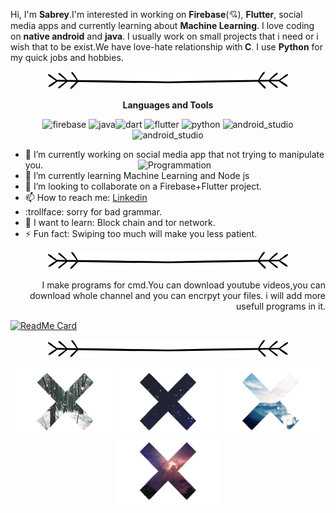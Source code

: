 Hi, I'm <b>Sabrey</b>.I'm interested in working on  <b>Firebase</b>(💘), <b>Flutter</b>, social media apps and currently learning about <b>Machine Learning</b>. I love coding on <b>native android</b> and <b>java</b>. I usually work on small projects  that i need or i wish that to be exist.We have love-hate relationship with<b> C</b>. I use <b>Python</b> for my quick jobs and hobbies.

<p align="center" >
   <img src="https://github.com/sabreys/sabreys/blob/main/Untitled-2.png?raw=true"/>
</p>



<p align="center" >
    <b>Languages and Tools</b>
   </p>
   <p align="center">
 <img src="https://www.vectorlogo.zone/logos/firebase/firebase-icon.svg" alt="firebase" width="40" height="40"/> <img src="https://www.vectorlogo.zone/logos/java/java-icon.svg" alt="java" width="40" height="40"/><img src="https://www.vectorlogo.zone/logos/dartlang/dartlang-icon.svg" alt="dart" width="40" height="40"/> <img src="https://www.vectorlogo.zone/logos/flutterio/flutterio-icon.svg" alt="flutter" width="40" height="40"/>   <img src="https://devicons.github.io/devicon/devicon.git/icons/python/python-original.svg" alt="python" width="40" height="40"/> 
 <img  src="https://upload.wikimedia.org/wikipedia/commons/archive/3/34/20200802160428%21Android_Studio_icon.svg" alt="android_studio" width="40" height="40"/> 
   <img  src="https://upload.wikimedia.org/wikipedia/commons/thumb/a/a1/PyCharm_Logo.svg/512px-PyCharm_Logo.svg.png" alt="android_studio" width="40" height="40"/> 

</p>





- 🔭 I’m currently working on social media app that not trying to manipulate you.<img img align="right" src="https://media1.tenor.com/images/1d1c57ceec3e94475c7ba1d3c13393d1/tenor.gif?itemid=10669013" alt="Programmation" width="300"/>
- 🌱 I’m currently learning Machine Learning and Node js
- 👯 I’m looking to collaborate on a Firebase+Flutter project.
- 📫 How to reach me: [Linkedin](https://www.linkedin.com/in/sabri-başoğlu-9781a51a8/)
- :trollface: sorry for bad grammar.
- 🔨 I want to learn: Block chain and tor network.
- ⚡ Fun fact: Swiping too much will make you less patient.

<p align="center">
   <img src="https://github.com/sabreys/sabreys/blob/main/Untitled-2.png?raw=true"/>
</p>

<p align="right">
   I make programs for cmd.You can download youtube videos,you can download whole channel and you can  encrpyt your files. 
   i will add more usefull  programs in it.
</p>

 [![ReadMe Card](https://github-readme-stats.vercel.app/api/pin/?username=sabreys&repo=sabreys_cmd)](https://github.com/sabreys/sabreys_cmd)


<p align="center">
   <img src="https://github.com/sabreys/sabreys/blob/main/Untitled-2.png?raw=true"/>
</p>




<p align="center">
  <img src="https://github.com/sabreys/sabreys/blob/main/kar.gif?raw=true"/>
  <img src="https://github.com/sabreys/sabreys/blob/main/uzay.gif?raw=true"/>
  <img src="https://github.com/sabreys/sabreys/blob/main/deniz.gif?raw=true"/>
  <img src="https://github.com/sabreys/sabreys/blob/main/f%C4%B1rt%C4%B1na.gif?raw=true"/>
</p>




<!--
**sabreys/sabreys** is a ✨ _special_ ✨ repository because its `README.md` (this file) appears on your GitHub profile.

-->

